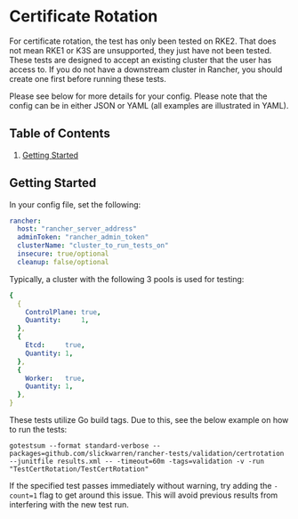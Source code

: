 # Certificate Rotation

For certificate rotation, the test has only been tested on RKE2. That does not mean RKE1 or K3S are unsupported, they just have not been tested. These tests are designed to accept an existing cluster that the user has access to. If you do not have a downstream cluster in Rancher, you should create one first before running these tests.

Please see below for more details for your config. Please note that the config can be in either JSON or YAML (all examples are illustrated in YAML).

## Table of Contents
1. [Getting Started](#Getting-Started)

## Getting Started
In your config file, set the following:
```yaml
rancher:
  host: "rancher_server_address"
  adminToken: "rancher_admin_token"
  clusterName: "cluster_to_run_tests_on"
  insecure: true/optional
  cleanup: false/optional
```

Typically, a cluster with the following 3 pools is used for testing:
```yaml
{
  {
    ControlPlane: true,
    Quantity:     1,
  },
  {
    Etcd:     true,
    Quantity: 1,
  },
  {
    Worker:   true,
    Quantity: 1,
  },
}
```

These tests utilize Go build tags. Due to this, see the below example on how to run the tests:

`gotestsum --format standard-verbose --packages=github.com/slickwarren/rancher-tests/validation/certrotation --junitfile results.xml -- -timeout=60m -tags=validation -v -run "TestCertRotation/TestCertRotation"`

If the specified test passes immediately without warning, try adding the `-count=1` flag to get around this issue. This will avoid previous results from interfering with the new test run.